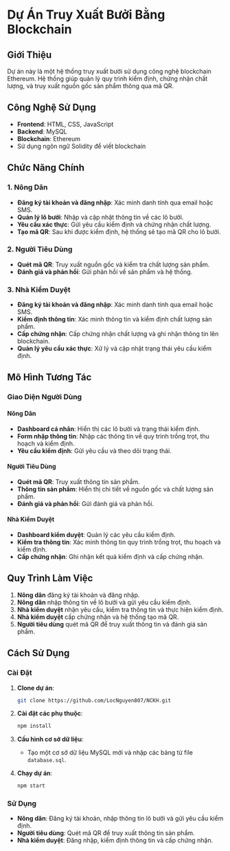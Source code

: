 # Dự Án Truy Xuất Bưởi Bằng Blockchain

## Giới Thiệu

Dự án này là một hệ thống truy xuất bưởi  sử dụng công nghệ blockchain Ethereum. Hệ thống giúp quản lý quy trình kiểm định, chứng nhận chất lượng, và truy xuất nguồn gốc sản phẩm thông qua mã QR. 

## Công Nghệ Sử Dụng

- **Frontend**: HTML, CSS, JavaScript
- **Backend**: MySQL
- **Blockchain**: Ethereum
- Sử dụng ngôn ngữ Solidity để viết blockchain

## Chức Năng Chính

### 1. Nông Dân
- **Đăng ký tài khoản và đăng nhập**: Xác minh danh tính qua email hoặc SMS.
- **Quản lý lô bưởi**: Nhập và cập nhật thông tin về các lô bưởi.
- **Yêu cầu xác thực**: Gửi yêu cầu kiểm định và chứng nhận chất lượng.
- **Tạo mã QR**: Sau khi được kiểm định, hệ thống sẽ tạo mã QR cho lô bưởi.

### 2. Người Tiêu Dùng
- **Quét mã QR**: Truy xuất nguồn gốc và kiểm tra chất lượng sản phẩm.
- **Đánh giá và phản hồi**: Gửi phản hồi về sản phẩm và hệ thống.

### 3. Nhà Kiểm Duyệt
- **Đăng ký tài khoản và đăng nhập**: Xác minh danh tính qua email hoặc SMS.
- **Kiểm định thông tin**: Xác minh thông tin và kiểm định chất lượng sản phẩm.
- **Cấp chứng nhận**: Cấp chứng nhận chất lượng và ghi nhận thông tin lên blockchain.
- **Quản lý yêu cầu xác thực**: Xử lý và cập nhật trạng thái yêu cầu kiểm định.

## Mô Hình Tương Tác

### Giao Diện Người Dùng

#### Nông Dân
- **Dashboard cá nhân**: Hiển thị các lô bưởi và trạng thái kiểm định.
- **Form nhập thông tin**: Nhập các thông tin về quy trình trồng trọt, thu hoạch và kiểm định.
- **Yêu cầu kiểm định**: Gửi yêu cầu và theo dõi trạng thái.

#### Người Tiêu Dùng
- **Quét mã QR**: Truy xuất thông tin sản phẩm.
- **Thông tin sản phẩm**: Hiển thị chi tiết về nguồn gốc và chất lượng sản phẩm.
- **Đánh giá và phản hồi**: Gửi đánh giá và phản hồi.

#### Nhà Kiểm Duyệt
- **Dashboard kiểm duyệt**: Quản lý các yêu cầu kiểm định.
- **Kiểm tra thông tin**: Xác minh thông tin quy trình trồng trọt, thu hoạch và kiểm định.
- **Cấp chứng nhận**: Ghi nhận kết quả kiểm định và cấp chứng nhận.

## Quy Trình Làm Việc

1. **Nông dân** đăng ký tài khoản và đăng nhập.
2. **Nông dân** nhập thông tin về lô bưởi và gửi yêu cầu kiểm định.
3. **Nhà kiểm duyệt** nhận yêu cầu, kiểm tra thông tin và thực hiện kiểm định.
4. **Nhà kiểm duyệt** cấp chứng nhận và hệ thống tạo mã QR.
5. **Người tiêu dùng** quét mã QR để truy xuất thông tin và đánh giá sản phẩm.

## Cách Sử Dụng

### Cài Đặt

1. **Clone dự án**:
    ```sh
    git clone https://github.com/LocNguyen807/NCKH.git
    ```

2. **Cài đặt các phụ thuộc**:
    ```sh
    npm install
    ```

3. **Cấu hình cơ sở dữ liệu**:
    - Tạo một cơ sở dữ liệu MySQL mới và nhập các bảng từ file `database.sql`.

4. **Chạy dự án**:
    ```sh
    npm start
    ```

### Sử Dụng

- **Nông dân**: Đăng ký tài khoản, nhập thông tin lô bưởi và gửi yêu cầu kiểm định.
- **Người tiêu dùng**: Quét mã QR để truy xuất thông tin sản phẩm.
- **Nhà kiểm duyệt**: Đăng nhập, kiểm định thông tin và cấp chứng nhận.


